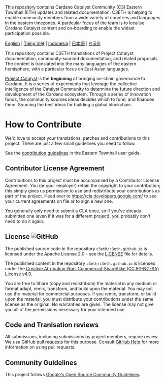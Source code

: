 This repository contains Cardano Catalyst Community (C3) Eastern Townhall (ETH) updates and related documentation. C3ETH is helping to enable community members from a wide variety of countries and languages in the eastern timezones. A particular focus of the team is to localise Cardano Catalyst content and on-boarding to enable the widest participation possible.

[English](./CONTRIBUTING.md) | [Tiếng Việt](./README/vi/CONTRIBUTING.md) | [Indonesia](./README/in/CONTRIBUTING.md) | [日本語](./README/ja/CONTRIBUTING.md) | [한국어](./README/ko/CONTRIBUTING.md)

This repository contains C3ETH translations of Project Catalyst documentation, community-sourced documentation, and related proposals. The content is translated into the many languages of the eastern hemisphere, with a particular focus on East Asian languages.

[Project Catalyst](https://cardano.ideascale.com/) is the **beginning** of bringing on-chain governance to Cardano. It is a series of experiments that leverage the collective intelligence of the Catalyst Community to determine the future direction and development of the Cardano ecosystem. Through a series of innovation funds, the community sources ideas decides which to fund, and finances them. Sourcing the best ideas for building a global blockchain.

# How to Contribute

We'd love to accept your translations, patches and contributions to this project. There are
just a few small guidelines you need to follow.

See the [contribution
guidelines](https://c3eth.github.io/docs/contribution-guidelines/)
in the Eastern Townhall user guide.
## Contributor License Agreement

Contributions to this project must be accompanied by a Contributor License
Agreement. You (or your employer) retain the copyright to your contribution;
this simply gives us permission to use and redistribute your contributions as
part of the project. Head over to <https://cla.developers.google.com/> to see
your current agreements on file or to sign a new one.

You generally only need to submit a CLA once, so if you've already submitted one
(even if it was for a different project), you probably don't need to do it
again.
## License ![GitHub](https://img.shields.io/github/license/c3eth/c3eth.github.io)

The published source code in the repository `c3eth/c3eth.github.io` is licensed under 
the Apache License 2.0 - see the [LICENSE](https://github.com/c3eth/c3eth.github.io/main/LICENSE.md) 
file for details.

The published content in the repository `c3eth/c3eth.github.io` is licensed under 
the [Creative Attribution-Non-Commercial-ShareAlike (CC BY-NC-SA) License v4.0.](https://creativecommons.org/licenses/by-nc-sa/4.0/)

You are free to Share (copy and redistribute) the material in any medium or format
adapt, remix, transform, and build upon the material. You may not use the material
for commercial purposes.  If you remix, transform, or build upon the material, you 
must distribute your contributions under the same license as the original. No 
warranties are given. The license may not give you all of the permissions necessary 
for your intended use.
## Code and Tranlsation reviews

All submissions, including submissions by project members, require review. We
use GitHub pull requests for this purpose. Consult
[GitHub Help](https://help.github.com/articles/about-pull-requests/) for more
information on using pull requests.
## Community Guidelines

This project follows
[Google's Open Source Community Guidelines](https://opensource.google.com/conduct/).

